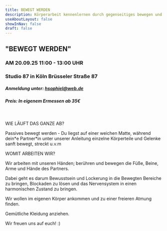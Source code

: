 ```yaml
---
title: BEWEGT WERDEN
description: Körperarbeit kennenlernen durch gegenseitiges bewegen und berühren
useAboutLayout: false
showInNav: false
draft: false
---
```


## "BEWEGT WERDEN"

### AM 20.09.25 11:00 - 13:00 UHR

### Studio 87 in Köln Brüsseler Straße 87

##### Anmeldung unter: [hsophiel@web.de](mailto:hsophiel@web.de)

##### Preis: In eigenem Ermessen ab 35€

 

WIE LÄUFT DAS GANZE AB?

Passives bewegt werden - Du liegst auf einer weichen Matte, während dein\*e Partner\*in unter unserer Anleitung einzelne Körperteile und Gelenke sanft bewegt, streckt u.v.m

WOMIT ARBEITEN WIR?

Wir arbeiten mit unseren Händen; berühren und bewegen die Füße, Beine, Arme und Hände des Partners.

Dabei geht es darum Bewusstsein und Lockerung in die Bewegten Bereiche zu bringen, Blockaden zu lösen und das Nervensystem in einen harmonischen Zustand zu bringen.

Wir wollen im eigenen Körper ankommen und zu einer freieren Atmung finden.
 

Gemütliche Kleidung anziehen.
 
 

Wir freuen uns auf euch! :)

